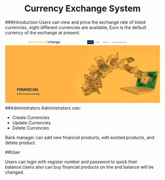 <h1 align="center">Currency Exchange System</h1>

###Introduction
Users can view and price the exchange rate of listed currencies, eight different currencies are available, Euro is the default currency of the exchange at present.

![alttext](/READMEimages/currencyExchange1.PNG)
##Administrators
Administrators can:
* Create Currencies
* Update Currencies
* Delete Currencies

Bank manager can add new financial products, edit existed products, and delete product. 

##User

Users can login with register number and password to quick their balance.Users also can buy financial products on line and balance will be changed.
